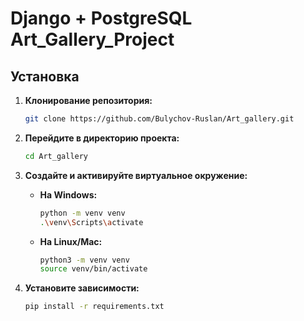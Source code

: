 # Django + PostgreSQL Art_Gallery_Project
## Установка

1. **Клонирование репозитория:**

    ```bash
    git clone https://github.com/Bulychov-Ruslan/Art_gallery.git
    ```

2. **Перейдите в директорию проекта:**

    ```bash
    cd Art_gallery
    ```

3. **Создайте и активируйте виртуальное окружение:**

    - **На Windows:**
    
        ```bash
        python -m venv venv
        .\venv\Scripts\activate
        ```

    - **На Linux/Mac:**
    
        ```bash
        python3 -m venv venv
        source venv/bin/activate
        ```
      

4. **Установите зависимости:**

    ```bash
    pip install -r requirements.txt
    ```
